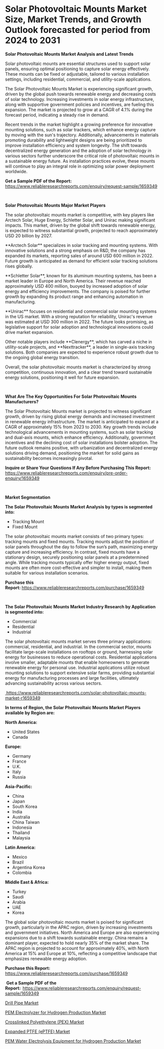<p><h1>Solar Photovoltaic Mounts Market Size, Market Trends, and Growth Outlook forecasted for period from 2024 to 2031</h1></p><p><strong>Solar Photovoltaic Mounts Market Analysis and Latest Trends</strong></p>
<p><p>Solar photovoltaic mounts are essential structures used to support solar panels, ensuring optimal positioning to capture solar energy effectively. These mounts can be fixed or adjustable, tailored to various installation settings, including residential, commercial, and utility-scale applications. </p><p>The Solar Photovoltaic Mounts Market is experiencing significant growth, driven by the global push towards renewable energy and decreasing costs of solar technology. Increasing investments in solar energy infrastructure, along with supportive government policies and incentives, are fueling this expansion. The market is projected to grow at a CAGR of 4.1% during the forecast period, indicating a steady rise in demand.</p><p>Recent trends in the market highlight a growing preference for innovative mounting solutions, such as solar trackers, which enhance energy capture by moving with the sun's trajectory. Additionally, advancements in materials promoting durability and lightweight designs are being prioritized to improve installation efficiency and system longevity. The shift towards decentralized energy generation and the adoption of solar technology in various sectors further underscore the critical role of photovoltaic mounts in a sustainable energy future. As installation practices evolve, these mounts will continue to play an integral role in optimizing solar power deployment worldwide.</p></p>
<p><strong>Get a Sample PDF of the Report:&nbsp;</strong> <a href="https://www.reliableresearchreports.com/enquiry/request-sample/1659349?utm_campaign=24&utm_medium=2&utm_source=Github&utm_content=ia&utm_term=28092024&utm_id=solar-photovoltaic-mounts">https://www.reliableresearchreports.com/enquiry/request-sample/1659349</a></p>
<p>&nbsp;</p>
<p><strong>Solar Photovoltaic Mounts Major Market Players</strong></p>
<p><p>The solar photovoltaic mounts market is competitive, with key players like Arctech Solar, Huge Energy, Schletter Solar, and Unirac making significant impacts. This market, driven by the global shift towards renewable energy, is expected to witness substantial growth, projected to reach approximately USD 20 billion by 2027.</p><p>**Arctech Solar** specializes in solar tracking and mounting systems. With innovative solutions and a strong emphasis on R&D, the company has expanded its markets, reporting sales of around USD 600 million in 2022. Future growth is anticipated as demand for efficient solar tracking solutions rises globally.</p><p>**Schletter Solar**, known for its aluminum mounting systems, has been a market leader in Europe and North America. Their revenue reached approximately USD 400 million, buoyed by increased adoption of solar energy and efficiency improvements. The company is poised for further growth by expanding its product range and enhancing automation in manufacturing.</p><p>**Unirac** focuses on residential and commercial solar mounting systems in the US market. With a strong reputation for reliability, Unirac's revenue was estimated at USD 300 million in 2022. The future looks promising, as legislative support for solar adoption and technological innovations could drive market expansion.</p><p>Other notable players include **Clenergy**, which has carved a niche in utility-scale projects, and **Nexttracker**, a leader in single-axis tracking solutions. Both companies are expected to experience robust growth due to the ongoing global energy transition.</p><p>Overall, the solar photovoltaic mounts market is characterized by strong competition, continuous innovation, and a clear trend toward sustainable energy solutions, positioning it well for future expansion.</p></p>
<p>&nbsp;</p>
<p><strong>What Are The Key Opportunities For Solar Photovoltaic Mounts Manufacturers?</strong></p>
<p><p>The Solar Photovoltaic Mounts market is projected to witness significant growth, driven by rising global energy demands and increased investment in renewable energy infrastructure. The market is anticipated to expand at a CAGR of approximately 15% from 2023 to 2030. Key growth trends include technological advancements in mounting systems, such as solar tracking and dual-axis mounts, which enhance efficiency. Additionally, government incentives and the declining cost of solar installations bolster adoption. The future outlook remains positive, with urbanization and decentralized energy solutions driving demand, positioning the market for solid gains as sustainability becomes increasingly pivotal.</p></p>
<p><strong>Inquire or Share Your Questions If Any Before Purchasing This Report:</strong> <a href="https://www.reliableresearchreports.com/enquiry/pre-order-enquiry/1659349?utm_campaign=24&utm_medium=2&utm_source=Github&utm_content=ia&utm_term=28092024&utm_id=solar-photovoltaic-mounts">https://www.reliableresearchreports.com/enquiry/pre-order-enquiry/1659349</a></p>
<p>&nbsp;</p>
<p><strong>Market Segmentation</strong></p>
<p><strong>The Solar Photovoltaic Mounts Market Analysis by types is segmented into:</strong></p>
<p><ul><li>Tracking Mount</li><li>Fixed Mount</li></ul></p>
<p><p>The solar photovoltaic mounts market consists of two primary types: tracking mounts and fixed mounts. Tracking mounts adjust the position of solar panels throughout the day to follow the sun’s path, maximizing energy capture and increasing efficiency. In contrast, fixed mounts have a stationary design, securely positioning solar panels at a predetermined angle. While tracking mounts typically offer higher energy output, fixed mounts are often more cost-effective and simpler to install, making them suitable for various installation scenarios.</p></p>
<p><strong>Purchase this Report:&nbsp;</strong><a href="https://www.reliableresearchreports.com/purchase/1659349?utm_campaign=24&utm_medium=2&utm_source=Github&utm_content=ia&utm_term=28092024&utm_id=solar-photovoltaic-mounts">https://www.reliableresearchreports.com/purchase/1659349</a></p>
<p>&nbsp;</p>
<p><strong>The Solar Photovoltaic Mounts Market Industry Research by Application is segmented into:</strong></p>
<p><ul><li>Commercial</li><li>Residential</li><li>Industrial</li></ul></p>
<p><p>The solar photovoltaic mounts market serves three primary applications: commercial, residential, and industrial. In the commercial sector, mounts facilitate large-scale installations on rooftops or ground, harnessing solar energy for businesses to reduce operational costs. Residential applications involve smaller, adaptable mounts that enable homeowners to generate renewable energy for personal use. Industrial applications utilize robust mounting solutions to support extensive solar farms, providing substantial energy for manufacturing processes and large facilities, ultimately advancing sustainability across various sectors.</p></p>
<p><a href="https://www.reliableresearchreports.com/solar-photovoltaic-mounts-market-r1659349?utm_campaign=24&utm_medium=2&utm_source=Github&utm_content=ia&utm_term=28092024&utm_id=solar-photovoltaic-mounts">&nbsp;https://www.reliableresearchreports.com/solar-photovoltaic-mounts-market-r1659349</a></p>
<p><strong>In terms of Region, the Solar Photovoltaic Mounts Market Players available by Region are:</strong></p>
<p>
    <p> <strong> North America: </strong>
        <ul>
            <li>United States</li>
            <li>Canada</li>
        </ul>
        </p> 
    <p> <strong> Europe: </strong>
        <ul>
            <li>Germany</li>
            <li>France</li>
            <li>U.K.</li>
            <li>Italy</li>
            <li>Russia</li>
        </ul>
        </p> 
    <p> <strong> Asia-Pacific: </strong>
        <ul>
            <li>China</li>
            <li>Japan</li>
            <li>South Korea</li>
            <li>India</li>
            <li>Australia</li>
            <li>China Taiwan</li>
            <li>Indonesia</li>
            <li>Thailand</li>
            <li>Malaysia</li>
        </ul>
        </p> 
    <p> <strong> Latin America: </strong>
        <ul>
            <li>Mexico</li>
            <li>Brazil</li>
            <li>Argentina Korea</li>
            <li>Colombia</li>
        </ul>
        </p> 
    <p> <strong> Middle East & Africa: </strong>
        <ul>
            <li>Turkey</li>
            <li>Saudi</li>
            <li>Arabia</li>
            <li>UAE</li>
            <li>Korea</li>
        </ul>
    </p>
    </p>
<p><p>The global solar photovoltaic mounts market is poised for significant growth, particularly in the APAC region, driven by increasing investments and government initiatives. North America and Europe are also experiencing expansions due to a shift towards sustainable energy. China remains a dominant player, expected to hold nearly 35% of the market share. The APAC region is projected to account for approximately 40%, with North America at 15% and Europe at 10%, reflecting a competitive landscape that emphasizes renewable energy adoption.</p></p>
<p><strong>Purchase this Report: </strong><a href="https://www.reliableresearchreports.com/purchase/1659349?utm_campaign=24&utm_medium=2&utm_source=Github&utm_content=ia&utm_term=28092024&utm_id=solar-photovoltaic-mounts">https://www.reliableresearchreports.com/purchase/1659349</a></p>
<p>&nbsp;<strong>Get a Sample PDF of the Report:&nbsp;&nbsp;</strong><a href="https://www.reliableresearchreports.com/enquiry/request-sample/1659349?utm_campaign=24&utm_medium=2&utm_source=Github&utm_content=ia&utm_term=28092024&utm_id=solar-photovoltaic-mounts">https://www.reliableresearchreports.com/enquiry/request-sample/1659349</a></p>
<p><strong></strong></p>
<p><p><a href="https://www.linkedin.com/pulse/drill-pipe-market-essentials-key-players-demand-drivers-l0dxe?utm_campaign=24&utm_medium=2&utm_source=Github&utm_content=ia&utm_term=28092024&utm_id=solar-photovoltaic-mounts">Drill Pipe Market</a></p><p><a href="https://github.com/NathanCarter327/Market-Research-Report-List-1/blob/main/pem-electrolyzer-for-hydrogen-production-market.md?utm_campaign=24&utm_medium=2&utm_source=Github&utm_content=ia&utm_term=28092024&utm_id=solar-photovoltaic-mounts">PEM Electrolyzer for Hydrogen Production Market</a></p><p><a href="https://issuu.com/reportprime-2/docs/crosslinked-polyethylene-pex-market_e5b5df9f0f5ba7?utm_campaign=24&utm_medium=2&utm_source=Github&utm_content=ia&utm_term=28092024&utm_id=solar-photovoltaic-mounts">Crosslinked Polyethylene (PEX) Market</a></p><p><a href="https://issuu.com/reportprime-2/docs/expanded-ptfe-eptfe-market-size-203_391d138ab51c8c?utm_campaign=24&utm_medium=2&utm_source=Github&utm_content=ia&utm_term=28092024&utm_id=solar-photovoltaic-mounts">Expanded PTFE (ePTFE) Market</a></p><p><a href="https://github.com/JosephineMcguire65/Market-Research-Report-List-1/blob/main/pem-water-electrolysis-equipment-for-hydrogen-production-market.md?utm_campaign=24&utm_medium=2&utm_source=Github&utm_content=ia&utm_term=28092024&utm_id=solar-photovoltaic-mounts">PEM Water Electrolysis Equipment for Hydrogen Production Market</a></p></p>